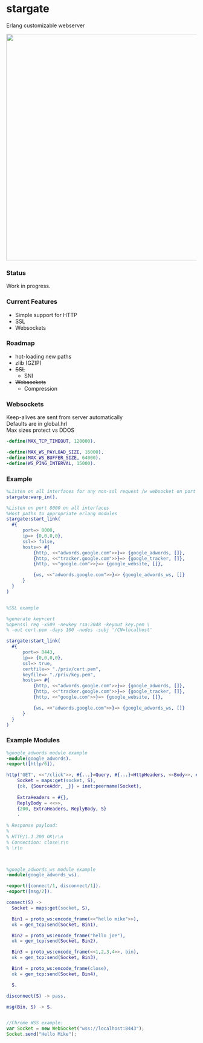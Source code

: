 # stargate
Erlang customizable webserver

<img src="http://i.imgur.com/8vmU7W4.jpg" width="960" height="600" />

### Status
Work in progress.  

### Current Features
- Simple support for HTTP  
- SSL  
- Websockets  

### Roadmap
- hot-loading new paths  
- zlib (GZIP)  
- ~~SSL~~  
  - SNI  
- ~~Websockets~~  
  - Compression  

### Websockets
Keep-alives are sent from server automatically  
Defaults are in global.hrl  
Max sizes protect vs DDOS  

```erlang
-define(MAX_TCP_TIMEOUT, 120000).

-define(MAX_WS_PAYLOAD_SIZE, 16000).
-define(MAX_WS_BUFFER_SIZE, 64000).
-define(WS_PING_INTERVAL, 15000).
```

### Example
```erlang
%Listen on all interfaces for any non-ssl request /w websocket on port 8000
stargate:warp_in().

%Listen on port 8000 on all interfaces
%Host paths to appropriate erlang modules
stargate:start_link(
  #{
      port=> 8000,
      ip=> {0,0,0,0},
      ssl=> false,
      hosts=> #{
          {http, <<"adwords.google.com">>}=> {google_adwords, []},
          {http, <<"tracker.google.com">>}=> {google_tracker, []},
          {http, <<"google.com">>}=> {google_website, []},

          {ws, <<"adwords.google.com">>}=> {google_adwords_ws, []}
      }
  }
)


%SSL example

%generate key+cert
%openssl req -x509 -newkey rsa:2048 -keyout key.pem \
% -out cert.pem -days 100 -nodes -subj '/CN=localhost'

stargate:start_link(
  #{
      port=> 8443,
      ip=> {0,0,0,0},
      ssl=> true,
      certfile=> "./priv/cert.pem",
      keyfile=> "./priv/key.pem",
      hosts=> #{
          {http, <<"adwords.google.com">>}=> {google_adwords, []},
          {http, <<"tracker.google.com">>}=> {google_tracker, []},
          {http, <<"google.com">>}=> {google_website, []},

          {ws, <<"adwords.google.com">>}=> {google_adwords_ws, []}
      }
  }
)
```

### Example Modules

```erlang
%google_adwords module example
-module(google_adwords).
-export([http/6]).

http('GET', <<"/click">>, #{...}=Query, #{...}=HttpHeaders, <<Body>>, #{...}=S) ->
    Socket = maps:get(socket, S),
    {ok, {SourceAddr, _}} = inet:peername(Socket),
    
    ExtraHeaders = #{},
    ReplyBody = <<>>,
    {200, ExtraHeaders, ReplyBody, S}
    .
    
% Response payload:
%
% HTTP/1.1 200 OK\r\n
% Connection: close\r\n
% \r\n



%google_adwords_ws module example
-module(google_adwords_ws).

-export([connect/1, disconnect/1]).
-export([msg/2]).

connect(S) -> 
  Socket = maps:get(socket, S),

  Bin1 = proto_ws:encode_frame(<<"hello mike">>),
  ok = gen_tcp:send(Socket, Bin1),

  Bin2 = proto_ws:encode_frame("hello joe"),
  ok = gen_tcp:send(Socket, Bin2),

  Bin3 = proto_ws:encode_frame(<<1,2,3,4>>, bin),
  ok = gen_tcp:send(Socket, Bin3),

  Bin4 = proto_ws:encode_frame(close),
  ok = gen_tcp:send(Socket, Bin4),

  S.

disconnect(S) -> pass.

msg(Bin, S) -> S.
```

```javascript

//Chrome WSS example:
var Socket = new WebSocket("wss://localhost:8443");
Socket.send("Hello Mike");
```